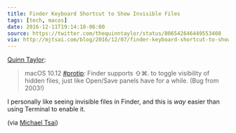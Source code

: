 ```yaml
---
title: Finder Keyboard Shortcut to Show Invisible Files
tags: [tech, macos]
date: 2016-12-11T19:14:18-06:00
source: https://twitter.com/thequinntaylor/status/806542646449553408
via: http://mjtsai.com/blog/2016/12/07/finder-keyboard-shortcut-to-show-invisible-files/
---
```


[Quinn Taylor](https://twitter.com/thequinntaylor/status/806542646449553408):

> macOS 10.12 [\#protip](https://twitter.com/hashtag/protip?src=hash "#protip hashtag on Twitter"): Finder supports ⇧⌘. to toggle visibility of hidden files, just like Open/Save panels have for a while. (Bug from 2003!)

I personally like seeing invisible files in Finder, and this is *way* easier than using Terminal to enable it.

(via [Michael Tsai](http://mjtsai.com/blog/2016/12/07/finder-keyboard-shortcut-to-show-invisible-files/))

